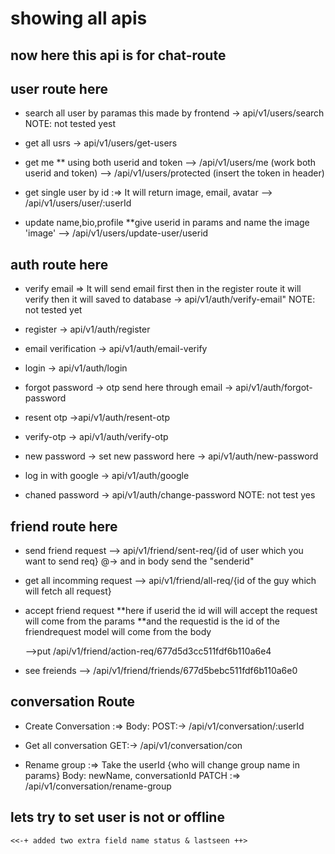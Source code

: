 # showing all apis

## now here this api is for chat-route

## user route here
 <!--todo:  password changed: take old password and changed to new-->

 <!--Request: GET /api/users?search=John-->
* search all user by paramas this made by frontend
    -> api/v1/users/search NOTE: not tested yest

* get all usrs 
    -> api/v1/users/get-users

* get me
** using both userid and token
    --> /api/v1/users/me (work both userid and token)
    --> /api/v1/users/protected (insert the token in header)

* get single user by id :=> It will return image, email, avatar
    --> /api/v1/users/user/:userId

* update name,bio,profile
    **give userid in params and name the image 'image'
    --> /api/v1/users/update-user/userid 


## auth route here
* verify email => It will send email first then in the register route it will verify then it will saved to database
    -> api/v1/auth/verify-email" NOTE: not tested yet

* register
    -> api/v1/auth/register

* email verification
    -> api/v1/auth/email-verify

* login
    -> api/v1/auth/login

* forgot password -> otp send here  through email
    -> api/v1/auth/forgot-password

* resent otp 
    ->api/v1/auth/resent-otp

* verify-otp
    -> api/v1/auth/verify-otp

* new password -> set new password here
    -> api/v1/auth/new-password

* log in  with google 
    -> api/v1/auth/google

* chaned password 
    -> api/v1/auth/change-password NOTE: not test yes

## friend route here
* send friend request
    --> api/v1/friend/sent-req/{id of user which you want to send req}
    @-> and in body send the "senderid"

* get all incomming request
    --> api/v1/friend/all-req/{id of the guy which will fetch all request}

* accept friend request
    **here if userid the id will will accept the request will come from the params
    **and the requestid is the id of the friendrequest model will come from the body

    -->put /api/v1/friend/action-req/677d5d3cc511fdf6b110a6e4 

* see  freiends
    --> /api/v1/friend/friends/677d5bebc511fdf6b110a6e0

## conversation Route
   * Create Conversation :=> Body: 
   POST:-> /api/v1/conversation/:userId

   * Get all conversation
   GET:-> /api/v1/conversation/con

   * Rename group :=> 
            Take the userId {who will change group name in params}
            Body: newName, conversationId
    PATCH :=> /api/v1/conversation/rename-group

## lets try to set user is not or offline
    <<-+ added two extra field name status & lastseen ++>
